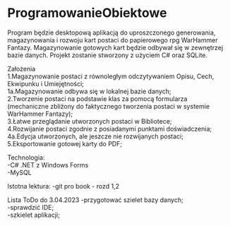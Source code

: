 # ProgramowanieObiektowe

Program będzie desktopową aplikacją do uproszczonego generowania, magazynowania i rozwoju kart postaci do papierowego rpg WarHammer Fantazy. Magazynowanie gotowych kart będzie odbywał się w zewnętrzej bazie danych. Projekt zostanie stworzony z użyciem C# oraz SQLite.

Założenia<br />
1.Magazynowanie postaci z równoległym odczytywaniem Opisu, Cech, Ekwipunku i Umiejętności;<br />
1a.Magazynowanie odbywa się w lokalnej bazie danych;<br />
2.Tworzenie postaci na podstawie klas za pomocą formularza (mechaniczne zbliżony do faktycznego tworzenia postaci w systemie WarHammer Fantazy);<br />
3.Łatwe przeglądanie utworzonych postaci w Bibliotece;<br />
4.Rozwijanie postaci zgodnie z posiadanymi punktami doświadczenia;<br />
4a.Edycja utworzonych, ale jeszcze nie rozwijanych postaci;<br />
5.Eksportowanie gotowej karty do PDF;<br />

Technologia:<br />
-C# .NET z Windows Forms<br />
-MySQL<br />

Istotna lektura:
-git pro book - rozd 1,2

Lista ToDo do 3.04.2023
-przygotować szielet bazy danych;<br/>
-sprawdzić IDE;<br/>
-szkielet aplikacji;<br/>

